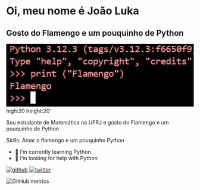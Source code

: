 # Oi, meu nome é João Luka
## Gosto do Flamengo e  um pouquinho de Python
![E gosto um pouquinho de Python](https://github.com/jotaelebbk/jotaelebbk/blob/main/flamengo.jpg)high:20 height:20'

Sou estudante de Matemática na UFRJ e gosto do Flamengo e um pouquinho de Python

Skills: Amar o flamengo e um pouquinho Python

- 🌱 I’m currently learning Python 
- 🤔 I’m looking for help with Python 


[<img src='https://cdn.jsdelivr.net/npm/simple-icons@3.0.1/icons/github.svg' alt='github' height='40'>](https://github.com/jotaelebbk)  [<img src='https://cdn.jsdelivr.net/npm/simple-icons@3.0.1/icons/twitter.svg' alt='twitter' height='40'>](https://twitter.com/jotaelebbk)  

![GitHub metrics](https://metrics.lecoq.io/jotaelebbk)  

